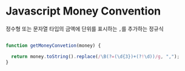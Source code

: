 # Javascript Money Convention

정수형 또는 문자열 타입의 금액에 단위를 표시하는 `,`를 추가하는 정규식

```js

function getMoneyConvetion(money) {

  return money.toString().replace(/\B(?=(\d{3})+(?!\d))/g, ",");
}
```
